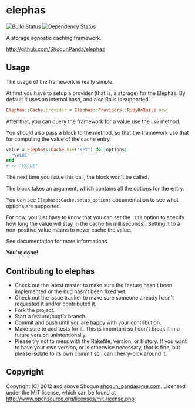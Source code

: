 # elephas

[![Build Status](https://secure.travis-ci.org/ShogunPanda/elephas.png?branch=master)](http://travis-ci.org/ShogunPanda/elephas)
[![Dependency Status](https://gemnasium.com/ShogunPanda/elephas.png?travis)](https://gemnasium.com/ShogunPanda/elephas)

A storage agnostic caching framework.

http://github.com/ShogunPanda/elephas

## Usage

The usage of the framework is really simple.

At first you have to setup a provider (that is, a storage) for the Elephas. By default it uses an internal hash, and also Rails is supported.

```ruby
Elephas::Cache.provider = Elephas::Providers::RubyOnRails.new
```

After that, you can query the framework for a value use the `use` method.

You should also pass a block to the method, so that the framework use that for computing the value of the cache entry.

```ruby
value = Elephas::Cache.use("KEY") do |options|
  "VALUE"
end
# => "VALUE"
```

The next time you issue this call, the block won't be called.

The block takes an argument, which contains all the options for the entry.

You can see ``Elephas::Cache.setup_options`` documentation to see what options are supported.

For now, you just have to know that you can set the ```:ttl``` option to specify how long the value will stay in the cache (in milliseconds). Setting it to a non-positive value means to never cache the value.

See documentation for more informations.

**You're done!**

## Contributing to elephas
 
* Check out the latest master to make sure the feature hasn't been implemented or the bug hasn't been fixed yet.
* Check out the issue tracker to make sure someone already hasn't requested it and/or contributed it.
* Fork the project.
* Start a feature/bugfix branch.
* Commit and push until you are happy with your contribution.
* Make sure to add tests for it. This is important so I don't break it in a future version unintentionally.
* Please try not to mess with the Rakefile, version, or history. If you want to have your own version, or is otherwise necessary, that is fine, but please isolate to its own commit so I can cherry-pick around it.

## Copyright

Copyright (C) 2012 and above Shogun <shogun_panda@me.com>.
Licensed under the MIT license, which can be found at http://www.opensource.org/licenses/mit-license.php.

